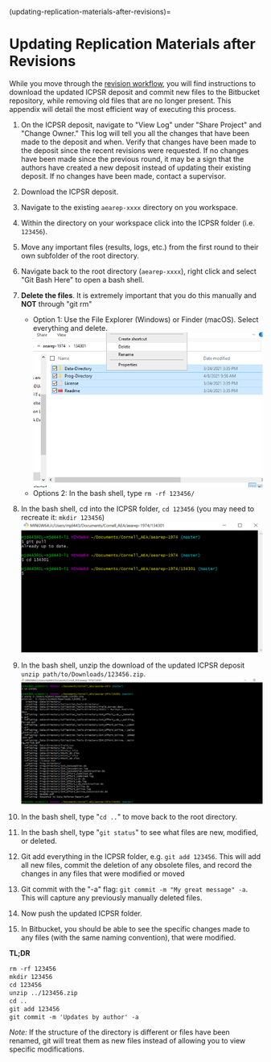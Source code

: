 (updating-replication-materials-after-revisions)=
# Updating Replication Materials after Revisions

While you move through the [revision workflow](/replicability-training-curriculum/aea-revision-reports-after-author-resubmission.html), you will find instructions  to download the updated ICPSR deposit and commit new files to the Bitbucket repository, while removing old files that are no longer present. This appendix will detail the most efficient way of executing this process.

1. On the ICPSR deposit, navigate to "View Log" under "Share Project" and "Change Owner." This log will tell you all the changes that have been made to the deposit and when. Verify that changes have been made to the deposit since the recent revisions were requested. If no changes have been made since the previous round, it may be a sign that the authors have created a new deposit instead of updating their existing deposit. If no changes have been made, contact a supervisor.  
2. Download the ICPSR deposit.
3. Navigate to the existing `aearep-xxxx` directory on you workspace.
4. Within the directory on your workspace click into the ICPSR folder (i.e. `123456`).
5. Move any important files (results, logs, etc.) from the first round to their own subfolder of the root directory.
6. Navigate back to the root directory (`aearep-xxxx`), right click and select "Git Bash Here" to open a bash shell.
7. **Delete the files**. It is extremely important that you do this manually and **NOT** through "git rm"
   - Option 1: Use the File Explorer (Windows) or Finder (macOS). Select everything and delete. 
    ![shot1](images/Update_Materials_1.png)
   - Options 2: In the bash shell, type `rm -rf 123456/`
8. In the bash shell, cd into the ICPSR folder, `cd 123456` (you may need to recreate it: `mkdir 123456`)
    ![shot2](images/Update_Materials_2.png)

9. In the bash shell, unzip the download of the updated ICPSR deposit `unzip path/to/Downloads/123456.zip`.
    ![shot3](images/Update_Materials_3.png)

10. In the bash shell, type "`cd ..`" to move back to the root directory.
11. In the bash shell, type "`git status`" to see what files are new, modified, or deleted.
12. Git add everything in the ICPSR folder, e.g. `git add 123456`. This will add all new files, commit the deletion of any obsolete files, and record the changes in any files that were modified or moved
13. Git commit with the "-a" flag: `git commit -m "My great message" -a`. This will capture any previously manually deleted files.
14. Now push the updated ICPSR folder.
15. In Bitbucket, you should be able to see the specific changes made to any files (with the same naming convention), that were modified.

**TL;DR**
```
rm -rf 123456
mkdir 123456
cd 123456
unzip ../123456.zip 
cd ..
git add 123456
git commit -m 'Updates by author' -a
```

*Note:* If the structure of the directory is different or files have been renamed, git will treat them as new files instead of allowing you to view specific modifications.
